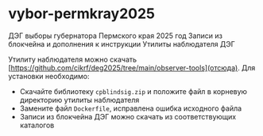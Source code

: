 # vybor-permkray2025
ДЭГ выборы губернатора Пермского края 2025 год
Записи из блокчейна и дополнения к инструкции Утилиты наблюдателя ДЭГ

Утилиту наблюдателя можно скачать [https://github.com/cikrf/deg2025/tree/main/observer-tools](отсюда).
Для установки необходимо:
- Скачайте библиотеку ```cpblindsig.zip``` и положите файл в корневую директорию утилиты наблюдателя
- Замените файл ```Dockerfile```, исправлена ошибка исходного файла
- Записи из блокчейна ДЭГ можно скачать из соответствующих каталогов

